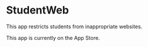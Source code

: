 # StudentWeb
This app restricts students from inappropriate websites.

This app is currently on the App Store.
